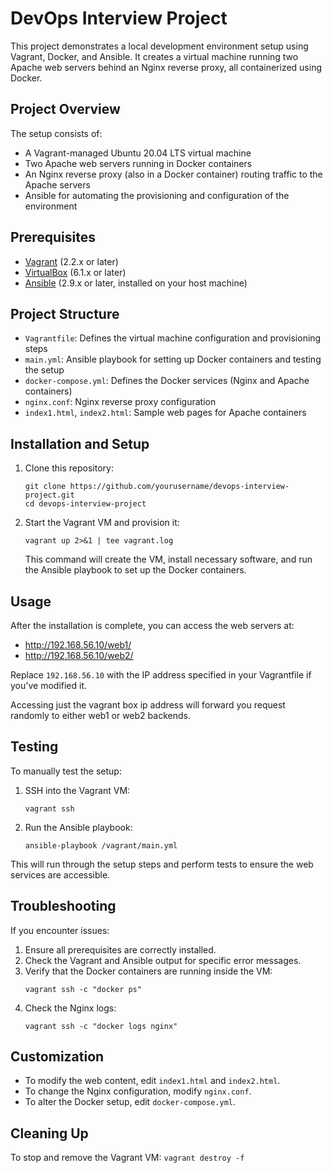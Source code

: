 # DevOps Interview Project

This project demonstrates a local development environment setup using Vagrant, Docker, and Ansible. It creates a virtual machine running two Apache web servers behind an Nginx reverse proxy, all containerized using Docker.

## Project Overview

The setup consists of:
- A Vagrant-managed Ubuntu 20.04 LTS virtual machine
- Two Apache web servers running in Docker containers
- An Nginx reverse proxy (also in a Docker container) routing traffic to the Apache servers
- Ansible for automating the provisioning and configuration of the environment

## Prerequisites

- [Vagrant](https://www.vagrantup.com/downloads) (2.2.x or later)
- [VirtualBox](https://www.virtualbox.org/wiki/Downloads) (6.1.x or later)
- [Ansible](https://docs.ansible.com/ansible/latest/installation_guide/intro_installation.html) (2.9.x or later, installed on your host machine)

## Project Structure

- `Vagrantfile`: Defines the virtual machine configuration and provisioning steps
- `main.yml`: Ansible playbook for setting up Docker containers and testing the setup
- `docker-compose.yml`: Defines the Docker services (Nginx and Apache containers)
- `nginx.conf`: Nginx reverse proxy configuration
- `index1.html`, `index2.html`: Sample web pages for Apache containers

## Installation and Setup

1. Clone this repository:
   ```
   git clone https://github.com/yourusername/devops-interview-project.git
   cd devops-interview-project
   ```

2. Start the Vagrant VM and provision it:
   ```
   vagrant up 2>&1 | tee vagrant.log
   ```
   This command will create the VM, install necessary software, and run the Ansible playbook to set up the Docker containers.

## Usage

After the installation is complete, you can access the web servers at:
- http://192.168.56.10/web1/
- http://192.168.56.10/web2/

Replace `192.168.56.10` with the IP address specified in your Vagrantfile if you've modified it.

Accessing just the vagrant box ip address will forward you request randomly to either web1 or web2 backends.

## Testing

To manually test the setup:

1. SSH into the Vagrant VM:
   ```
   vagrant ssh
   ```

2. Run the Ansible playbook:
   ```
   ansible-playbook /vagrant/main.yml
   ```

This will run through the setup steps and perform tests to ensure the web services are accessible.

## Troubleshooting

If you encounter issues:

1. Ensure all prerequisites are correctly installed.
2. Check the Vagrant and Ansible output for specific error messages.
3. Verify that the Docker containers are running inside the VM:
   ```
   vagrant ssh -c "docker ps"
   ```
4. Check the Nginx logs:
   ```
   vagrant ssh -c "docker logs nginx"
   ```

## Customization

- To modify the web content, edit `index1.html` and `index2.html`.
- To change the Nginx configuration, modify `nginx.conf`.
- To alter the Docker setup, edit `docker-compose.yml`.

## Cleaning Up

To stop and remove the Vagrant VM:
    ```
    vagrant destroy -f
    ```
